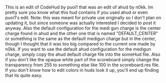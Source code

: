 This is an edit of CodeHud by puoi1 that was an edit of ahud by n0kk. Im pretty sure you know what this hud contains if you used ahud or even puoi1's edit. Note: this was meant for private use originally so I don't plan on updating it, but since someone was actually interested I decided to post it
anyway. Also the default configuration for the medi gun charge is the center charge found in ahud and the other one that is named "DEFAULT_CENTER" or something is the same as the default medigun charge but in the center, though I thought that it was too big compared to the current one made by n0kk. If you want
to use the default ahud configuration for the medigun charge, simply copy the ahud default charge file into the someHud file. Also if you don't like the opaque white part of the scoreboard simply change the transparency from 255 to something else like 100 in the scoreboard.res file. If you don't know how to edit colors 
in huds look it up, you'll end up finding that its quite easy.